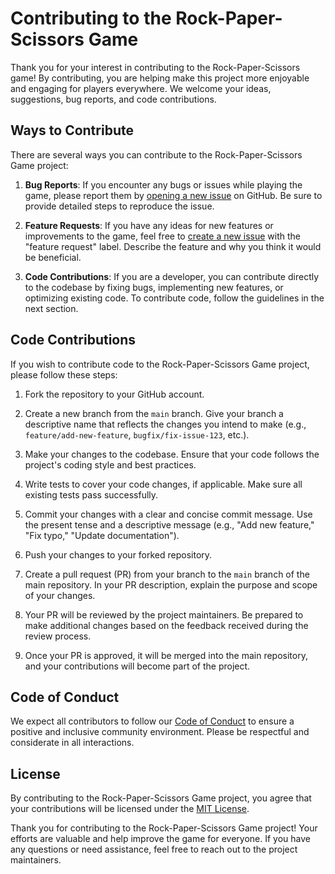 # Contributing to the Rock-Paper-Scissors Game

Thank you for your interest in contributing to the Rock-Paper-Scissors game! By contributing, you are helping make this project more enjoyable and engaging for players everywhere. We welcome your ideas, suggestions, bug reports, and code contributions.

## Ways to Contribute

There are several ways you can contribute to the Rock-Paper-Scissors Game project:

1. **Bug Reports**: If you encounter any bugs or issues while playing the game, please report them by [opening a new issue](https://github.com/AndresRodriguez01/rock-paper-scissors-game/issues) on GitHub. Be sure to provide detailed steps to reproduce the issue.

2. **Feature Requests**: If you have any ideas for new features or improvements to the game, feel free to [create a new issue](https://github.com/AndresRodriguez01/rock-paper-scissors-game/issues) with the "feature request" label. Describe the feature and why you think it would be beneficial.

3. **Code Contributions**: If you are a developer, you can contribute directly to the codebase by fixing bugs, implementing new features, or optimizing existing code. To contribute code, follow the guidelines in the next section.

## Code Contributions

If you wish to contribute code to the Rock-Paper-Scissors Game project, please follow these steps:

1. Fork the repository to your GitHub account.

2. Create a new branch from the `main` branch. Give your branch a descriptive name that reflects the changes you intend to make (e.g., `feature/add-new-feature`, `bugfix/fix-issue-123`, etc.).

3. Make your changes to the codebase. Ensure that your code follows the project's coding style and best practices.

4. Write tests to cover your code changes, if applicable. Make sure all existing tests pass successfully.

5. Commit your changes with a clear and concise commit message. Use the present tense and a descriptive message (e.g., "Add new feature," "Fix typo," "Update documentation").

6. Push your changes to your forked repository.

7. Create a pull request (PR) from your branch to the `main` branch of the main repository. In your PR description, explain the purpose and scope of your changes.

8. Your PR will be reviewed by the project maintainers. Be prepared to make additional changes based on the feedback received during the review process.

9. Once your PR is approved, it will be merged into the main repository, and your contributions will become part of the project.

## Code of Conduct

We expect all contributors to follow our [Code of Conduct](CODE_OF_CONDUCT.md) to ensure a positive and inclusive community environment. Please be respectful and considerate in all interactions.

## License

By contributing to the Rock-Paper-Scissors Game project, you agree that your contributions will be licensed under the [MIT License](LICENSE).

Thank you for contributing to the Rock-Paper-Scissors Game project! Your efforts are valuable and help improve the game for everyone. If you have any questions or need assistance, feel free to reach out to the project maintainers.
